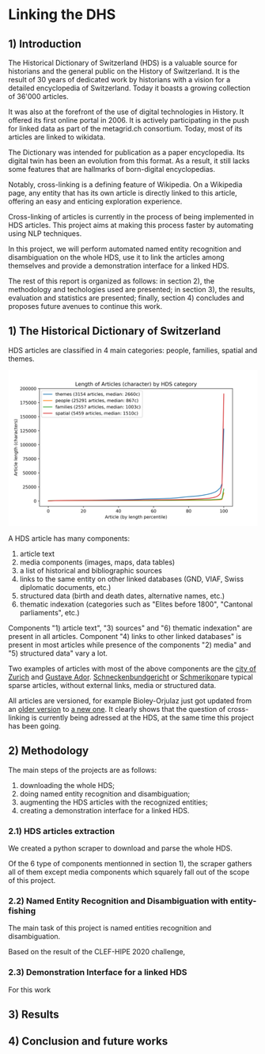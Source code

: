 

# Linking the DHS

## 1) Introduction

The Historical Dictionary of Switzerland (HDS) is a valuable source for historians and the general public on the History of Switzerland. It is the result of 30 years of dedicated work by historians with a vision for a detailed encyclopedia of Switzerland. Today it boasts a growing collection of 36'000 articles.

It was also at the forefront of the use of digital technologies in History. It offered its first online portal in 2006. It is actively participating in the push for linked data as part of the metagrid.ch consortium. Today, most of its articles are linked to wikidata.

The Dictionary was intended for publication as a paper encyclopedia. Its digital twin has been an evolution from this format. As a result, it still lacks some features that are hallmarks of born-digital encyclopedias.

Notably, cross-linking is a defining feature of Wikipedia. On a Wikipedia page, any entity that has its own article is directly linked to this article, offering an easy and enticing exploration experience.

Cross-linking of articles is currently in the process of being implemented in HDS articles. This project aims at making this process faster by automating using NLP techniques.

In this project, we will perform automated named entity recognition and disambiguation on the whole HDS, use it to link the articles among themselves and provide a demonstration interface for a linked HDS.

The rest of this report is organized as follows: in section 2), the methodology and techologies used are presented; in section 3), the results, evaluation and statistics are presented; finally, section 4) concludes and proposes future avenues to continue this work.

## 1) The Historical Dictionary of Switzerland

HDS articles are classified in 4 main categories: people, families, spatial and themes.

![articles lengths by category](./figures/articles_lengths_by_category.png "articles lengths by category")

A HDS article has many components:
1) article text
2) media components (images, maps, data tables)
3) a list of historical and bibliographic sources
4) links to the same entity on other linked databases (GND, VIAF, Swiss diplomatic documents, etc.)
5) structured data (birth and death dates, alternative names, etc.)
6) thematic indexation (categories such as "Elites before 1800", "Cantonal parliaments", etc.)

Components "1) article text", "3) sources" and "6) thematic indexation" are present in all articles. Component "4) links to other linked databases" is present in most articles while presence of the components "2) media" and "5) structured data" vary a lot.

Two examples of articles with most of the above components are the [city of Zurich](https://hls-dhs-dss.ch/articles/000171) and [Gustave Ador](https://hls-dhs-dss.ch/articles/003848/). [Schneckenbundgericht](https://hls-dhs-dss.ch/articles/029462/2016-11-23/) or [Schmerikon](https://hls-dhs-dss.ch/articles/001373/2011-08-10/)are typical sparse articles, without external links, media or structured data.

All articles are versioned, for example Bioley-Orjulaz just got updated from an [older version](https://hls-dhs-dss.ch/articles/002356/2004-09-30/) to [a new one](https://hls-dhs-dss.ch/articles/002356/2021-11-08/). It clearly shows that the question of cross-linking is currently being adressed at the HDS, at the same time this project has been going.

## 2) Methodology

The main steps of the projects are as follows:
1) downloading the whole HDS;
2) doing named entity recognition and disambiguation;
3) augmenting the HDS articles with the recognized entities; 
4) creating a demonstration interface for a linked HDS.

### 2.1) HDS articles extraction

We created a python scraper to download and parse the whole HDS.

Of the 6 type of components mentionned in section 1), the scraper gathers all of them except media components which squarely fall out of the scope of this project.



### 2.2) Named Entity Recognition and Disambiguation with entity-fishing

The main task of this project is named entities recognition and disambiguation.

Based on the result of the CLEF-HIPE 2020 challenge,

### 2.3) Demonstration Interface for a linked HDS

For this work

## 3) Results

## 4) Conclusion and future works